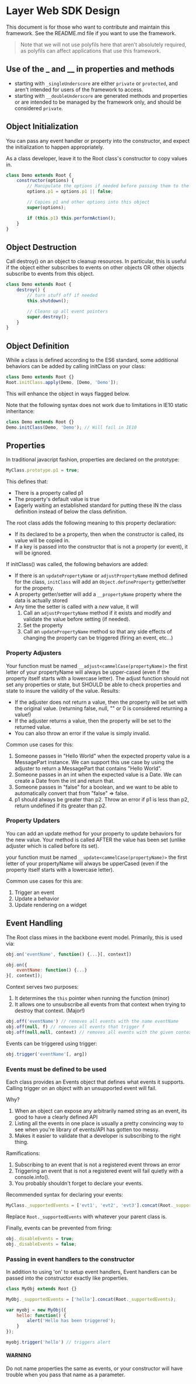 # Layer Web SDK Design

This document is for those who want to contribute and maintain this framework. See the README.md file if you want to use the framework.

> Note that we will not use polyfils here that aren't absolutely required, as polyfils can affect applications that use this framework.

## Use of the _ and __ in properties and methods

  - starting with `_singleUnderscore` are either `private` or `protected`, and aren't intended for users of the framework to access.
  - starting with `__doubleUnderscore` are generated methods and properties or are intended to be managed by the framework only, and should be considered `private`.

## Object Initialization

You can pass any event handler or property into the constructor, and expect the initialization to happen appropriately.

As a class developer, leave it to the Root class's constructor to copy values in.

```javascript
class Demo extends Root {
    constructor(options) {
        // Manipulate the options if needed before passing them to the root constructor
        options.p1 = options.p1 || false;

        // Copies p1 and other options into this object
        super(options);

        if (this.p1) this.performAction();
    }
}
```

## Object Destruction

Call destroy() on an object to cleanup resources.  In particular, this is useful if the object either subscribes to events on other objects OR other objects subscribe to events from this object.

```javascript
class Demo extends Root {
    destroy() {
        // turn stuff off if needed
        this.shutdown();

        // Cleans up all event pointers
        super.destroy();
    }
}
```
## Object Definition

While a class is defined according to the ES6 standard, some additional behaviors can be added by calling initClass on your class:

```javascript
class Demo extends Root {}
Root.initClass.apply(Demo, [Demo, 'Demo']);
```

This will enhance the object in ways flagged below.

Note that the following syntax does not work due to limitations in IE10 static inheritance:

```javascript
class Demo extends Root {}
Demo.initClass(Demo, 'Demo'); // Will fail in IE10
```
## Properties

In traditional javacript fashion, properties are declared on the prototype:

```javascript
MyClass.prototype.p1 = true;
```

This defines that:

  - There is a property called p1
  - The property's default value is true
  - Eagerly waiting an established standard for putting these IN the class definition instead of below the class definition.

The root class adds the following meaning to this property declaration:

  - If its declared to be a property, then when the constructor is called, its value will be copied in.
  - If a key is passed into the constructor that is not a property (or event), it will be ignored.

If initClass() was called, the following behaviors are added:

  - If there is an `updatePropertyName` or `adjustPropertyName` method defined for the class, `initClass`
  will add an `Object.defineProperty` getter/setter for the property.
  - A property getter/setter will add a `__propertyName` property where the data is actually stored
  - Any time the setter is called with a *new* value, it will
      1. Call an `adjustPropertyName` method if it exists and modify and validate the value before setting (if needed).
      2. Set the property
      3. Call an `updatePropertyName` method so that any side effects of changing the property can be triggered (firing an event, etc...)

### Property Adjusters

Your function must be named `__adjust<cammelCase(propertyName)>` the first letter of your propertyName will always be upper-cased (even if the property itself starts with a lowercase letter).  The adjust function should not set any properties or state, but SHOULD be able to check properties and state to insure the validity of the value.  Results:

  - If the adjuster does not return a value, then the property will be set with the original value. (returning false, null, "" or 0 is considered returning a value!)
  - If the adjuster returns a value, then the property will be set to the returned value.
  - You can also throw an error if the value is simply invalid.

Common use cases for this:

  1. Someone passes in "Hello World" when the expected property value is a MessagePart instance.  We can support this use case by using the adjuster to return a MessagePart that contains "Hello World".
  2. Someone passes in an int when the expected value is a Date. We can create a Date from the int and return that.
  3. Someone passes in "false" for a boolean, and we want to be able to automatically convert that from "false" => false.
  4. p1 should always be greater than p2.  Throw an error if p1 is less than p2, return undefined if its greater than p2.

### Property Updaters

You can add an update method for your property to update behaviors for the new value. Your method is called AFTER the value has been set (unlike adjuster which is called before its set).

your function must be named `__update<cammelCase(propertyName)>` the first letter of your propertyName will always be upperCased (even if the property itself starts with a lowercase letter).

Common use cases for this are:

  1. Trigger an event
  2. Update a behavior
  3. Update rendering on a widget

## Event Handling

The Root class mixes in the backbone event model.  Primarily, this is used via:

```javascript
obj.on('eventName', function() {...}[, context])

obj.on({
    eventName: function() {...}
}[, context]);
```

Context serves two purposes:

  1. It determines the `this` pointer when running the function (minor)
  2. It allows one to unsubscribe all events from that context when trying to destroy that context. (Major!)

```javascript
obj.off('eventName') // removes all events with the name eventName
obj.off(null, f) // removes all events that trigger f
obj.off(null,null, context) // removes all events with the given context
```

Events can be triggered using trigger:

```javascript
obj.trigger('eventName'[, arg])
```
### Events must be defined to be used

Each class provides an Events object that defines what events it supports. Calling trigger on an object with an unsupported event will fail.

Why?

  1. When an object can expose any arbitrarily named string as an event, its good to have a clearly defined API
  2. Listing all the events in one place is usually a pretty convincing way to see when you're library of events/API has gotten too messy.
  3. Makes it easier to validate that a developer is subscribing to the right thing.

Ramifications:

  1. Subscribing to an event that is not a registered event throws an error
  2. Triggering an event that is not a registered event will fail quietly with a console.info().
  3. You probably shouldn't forget to declare your events.

Recommended syntax for declaring your events:

```javascript
MyClass._supportedEvents = ['evt1', 'evt2', 'evt3'].concat(Root._supportedEvents);
```

Replace `Root._supportedEvents` with whatever your parent class is.

Finally, events can be prevented from firing:

```javascript
obj._disableEvents = true;
obj._disableEvents = false;
```

### Passing in event handlers to the constructor

In addition to using 'on' to setup event handlers, Event handlers can be passed into the constructor exactly like properties.

```javascript
class MyObj extends Root {}

MyObj._supportedEvents = ['hello'].concat(Root._supportedEvents);

var myobj = new MyObj({
    hello: function() {
        alert('Hello has been triggered');
    }
});

myobj.trigger('hello') // triggers alert
```

#### WARNING

Do not name properties the same as events, or your constructor will have trouble when you pass that name as a parameter.
